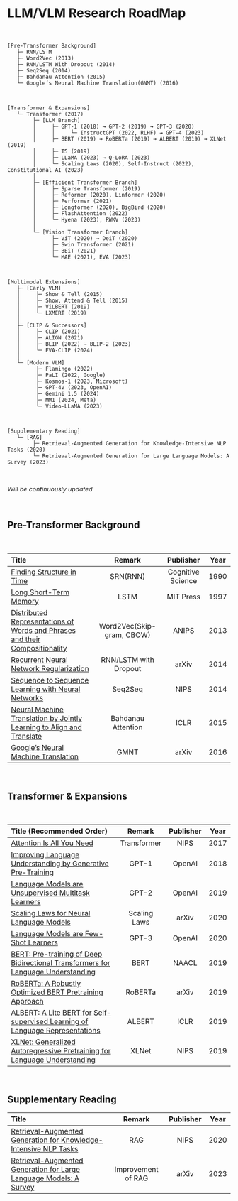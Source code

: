 # LLM/VLM Research RoadMap

<br>

```
[Pre-Transformer Background]
   ├─ RNN/LSTM
   ├─ Word2Vec (2013) 
   ├─ RNN/LSTM With Dropout (2014)
   ├─ Seq2Seq (2014)
   ├─ Bahdanau Attention (2015)
   └─ Google’s Neural Machine Translation(GNMT) (2016)



[Transformer & Expansions]
   └─ Transformer (2017)
        ├─ [LLM Branch]
        │     ├─ GPT-1 (2018) → GPT-2 (2019) → GPT-3 (2020)
        │     │     └─ InstructGPT (2022, RLHF) → GPT-4 (2023)
        │     ├─ BERT (2019) → RoBERTa (2019) → ALBERT (2019) → XLNet (2019)
        │     ├─ T5 (2019)
        │     ├─ LLaMA (2023) → Q-LoRA (2023)
        │     └─ Scaling Laws (2020), Self-Instruct (2022), Constitutional AI (2023)
        │
        ├─ [Efficient Transformer Branch]
        │     ├─ Sparse Transformer (2019)
        │     ├─ Reformer (2020), Linformer (2020)
        │     ├─ Performer (2021)
        │     ├─ Longformer (2020), BigBird (2020)
        │     ├─ FlashAttention (2022)
        │     └─ Hyena (2023), RWKV (2023)
        │
        └─ [Vision Transformer Branch]
              ├─ ViT (2020) → DeiT (2020)
              ├─ Swin Transformer (2021)
              ├─ BEiT (2021)
              └─ MAE (2021), EVA (2023)



[Multimodal Extensions]
   ├─ [Early VLM]
   │     ├─ Show & Tell (2015) 
   │     ├─ Show, Attend & Tell (2015)
   │     ├─ ViLBERT (2019)
   │     └─ LXMERT (2019)
   │
   ├─ [CLIP & Successors]
   │     ├─ CLIP (2021)
   │     ├─ ALIGN (2021)
   │     ├─ BLIP (2022) → BLIP-2 (2023)
   │     └─ EVA-CLIP (2024)
   │
   └─ [Modern VLM]
         ├─ Flamingo (2022)
         ├─ PaLI (2022, Google)
         ├─ Kosmos-1 (2023, Microsoft)
         ├─ GPT-4V (2023, OpenAI)
         ├─ Gemini 1.5 (2024)
         ├─ MM1 (2024, Meta)
         └─ Video-LLaMA (2023)



[Supplementary Reading]
   └─ [RAG]
        ├─ Retrieval-Augmented Generation for Knowledge-Intensive NLP Tasks (2020)
        └─ Retrieval-Augmented Generation for Large Language Models: A Survey (2023)

```

<br>

_Will be continuously updated_

<br>

## Pre-Transformer Background

<br>

|Title|Remark|Publisher|Year|
|:---|:---:|:---:|:---:|
|[Finding Structure in Time](https://cktrace.tistory.com/65)|SRN(RNN)|Cognitive Science|1990|
|[Long Short-Term Memory](https://cktrace.tistory.com/64)|LSTM|MIT Press|1997|
|[Distributed Representations of Words and Phrases and their Compositionality](https://cktrace.tistory.com/67)|Word2Vec(Skip-gram, CBOW)|ANIPS|2013|
|[Recurrent Neural Network Regularization](https://cktrace.tistory.com/66)|RNN/LSTM with Dropout|arXiv|2014|
|[Sequence to Sequence Learning with Neural Networks](https://cktrace.tistory.com/68)|Seq2Seq|NIPS|2014|
|[Neural Machine Translation by Jointly Learning to Align and Translate](https://cktrace.tistory.com/69)|Bahdanau Attention|ICLR|2015|
|[Google’s Neural Machine Translation]()|GMNT|arXiv|2016|

<br>

## Transformer & Expansions

<br>

|Title (Recommended Order)|Remark|Publisher|Year|
|:---|:---:|:---:|:---:|
|[Attention Is All You Need](https://cktrace.tistory.com/71)|Transformer|NIPS|2017|
|[Improving Language Understanding by Generative Pre-Training](https://cktrace.tistory.com/72)|GPT-1|OpenAI|2018|
|[Language Models are Unsupervised Multitask Learners](https://cktrace.tistory.com/73)|GPT-2|OpenAI|2019|
|[Scaling Laws for Neural Language Models](https://cktrace.tistory.com/77)|Scaling Laws|arXiv|2020|
|[Language Models are Few-Shot Learners](https://cktrace.tistory.com/74)|GPT-3|OpenAI|2020|
|[BERT: Pre-training of Deep Bidirectional Transformers for Language Understanding]()|BERT|NAACL|2019|
|[RoBERTa: A Robustly Optimized BERT Pretraining Approach]()|RoBERTa|arXiv|2019|
|[ALBERT: A Lite BERT for Self-supervised Learning of Language Representations]()|ALBERT|ICLR|2019|
|[XLNet: Generalized Autoregressive Pretraining for Language Understanding]()|XLNet|NIPS|2019|

<br>

## Supplementary Reading

|Title|Remark|Publisher|Year|
|:---|:---:|:---:|:---:|
|[Retrieval-Augmented Generation for Knowledge-Intensive NLP Tasks](https://cktrace.tistory.com/75)|RAG|NIPS|2020|
|[Retrieval-Augmented Generation for Large Language Models: A Survey](https://cktrace.tistory.com/76)|Improvement of RAG|arXiv|2023|